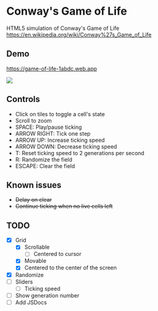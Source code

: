 # Conway's Game of Life
HTML5 simulation of Conway's Game of Life
https://en.wikipedia.org/wiki/Conway%27s_Game_of_Life
## Demo
https://game-of-life-1abdc.web.app

![](https://game-of-life-1abdc.web.app/pulsar.gif)
## Controls
 * Click on tiles to toggle a cell's state
 * Scroll to zoom
 * SPACE: Play/pause ticking
 * ARROW RIGHT: Tick one step
 * ARROW UP: Increase ticking speed
 * ARROW DOWN: Decrease ticking speed
 * T: Reset ticking speed to 2 generations per second
 * R: Randomize the field
 * ESCAPE: Clear the field
## Known issues
 * ~~Delay on clear~~
 * ~~Continue ticking when no live cells left~~
## TODO
- [X]  Grid
   - [X] Scrollable
     - [ ] Centered to cursor
   - [X] Movable
   - [X] Centered to the center of the screen
 - [X] Randomize
 - [ ] Sliders
   - [ ] Ticking speed
 - [ ] Show generation number
 - [ ] Add JSDocs
